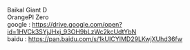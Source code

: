 
Baikal Giant D<BR>
OrangePI Zero<BR>
google : https://drive.google.com/open?id=1HVCk3SYjJHxj_93OH9bLzWc2kcUdtYbN<BR>
baidu : https://pan.baidu.com/s/1kUICYIMD29LKwjXUhd36fw<BR>
